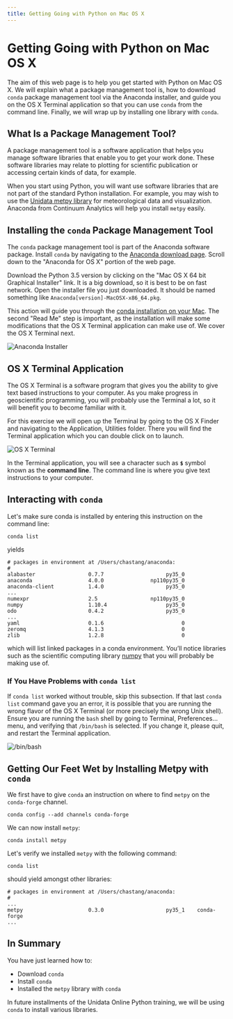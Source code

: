 ```yaml
---
title: Getting Going with Python on Mac OS X
---
```


# Getting Going with Python on Mac OS X

The aim of this web page is to help you get started with Python on Mac OS X. We will explain what a package management tool is, how to download `conda` package management tool via the Anaconda installer, and guide you on the OS X Terminal application so that you can use `conda` from the command line.  Finally, we will wrap up by installing one library with `conda`.

## What Is a Package Management Tool?

A package management tool is a software application that helps you manage software libraries that enable you to get your work done. These software libraries may relate to plotting for scientific publication or accessing certain kinds of data, for example.

When you start using Python, you will want use software libraries that are not part of the standard Python installation. For example, you may wish to use the [Unidata metpy library](https://pypi.python.org/pypi/MetPy) for meteorological data and visualization. Anaconda from Continuum Analytics will help you install `metpy` easily.

## Installing the `conda` Package Management Tool

The `conda` package management tool is part of the Anaconda software package. Install `conda` by navigating to the [Anaconda download page](https://www.continuum.io/downloads). Scroll down to the "Anaconda for OS X" portion of the web page.

Download the Python 3.5 version by clicking on the "Mac OS X 64 bit Graphical Installer" link. It is a big download, so it is best to be on fast network. Open the installer file you just downloaded. It should be named something like `Anaconda[version]-MacOSX-x86_64.pkg`.

This action will guide you through the [conda installation on your Mac](https://docs.continuum.io/anaconda/install#anaconda-for-os-x-graphical-install). The second "Read Me" step is important, as the installation will make some modifications that the OS X Terminal application can make use of. We cover the OS X Terminal next.

<!-- <img src="images/conda.gif" alt="Anaconda Installer" onclick='this.src=this.src'/> -->
<img src="http://motherlode.ucar.edu/repository/entry/get/conda.gif?entryid=c4d61f0c-5b77-4606-b803-b38b041e61f5" alt="Anaconda Installer" onclick='this.src=this.src'/>

## OS X Terminal Application

The OS X Terminal is a software program that gives you the ability to give text based instructions to your computer. As you make progress in geoscientific programming, you will probably use the Terminal a lot, so it will benefit you to become familiar with it.

For this exercise we will open up the Terminal by going to the OS X Finder and navigating to the Application, Utilities folder. There you will find the Terminal application which you can double click on to launch.

<!-- <img src="images/terminal.gif" alt="OS X Terminal" onclick='this.src=this.src'/> -->
<img src="http://motherlode.ucar.edu/repository/entry/get/terminal.gif?entryid=4b8afa77-eb2c-4bff-8acc-59744c2b3863" alt="OS X Terminal" onclick='this.src=this.src'/>

In the Terminal application, you will see a character such as **`$`** symbol known as the **command line**. The command line is where you give text instructions to your computer. 

## Interacting with `conda`

Let's make sure conda is installed by entering this instruction on the command line:

    conda list

yields

    # packages in environment at /Users/chastang/anaconda:
    #
    alabaster                 0.7.7                    py35_0  
    anaconda                  4.0.0               np110py35_0  
    anaconda-client           1.4.0                    py35_0  
    ...
    numexpr                   2.5                 np110py35_0  
    numpy                     1.10.4                   py35_0  
    odo                       0.4.2                    py35_0  
    ...
    yaml                      0.1.6                         0  
    zeromq                    4.1.3                         0  
    zlib                      1.2.8                         0

which will list linked packages in a conda environment. You’ll notice libraries such as the scientific computing library [numpy](http://www.numpy.org/) that you will probably be making use of.

### If You Have Problems with `conda list`

If `conda list` worked without trouble, skip this subsection. If that last `conda list` command gave you an error, it is possible that you are running the wrong flavor of the OS X Terminal (or more precisely the wrong Unix shell). Ensure you are running the `bash` shell by going to Terminal, Preferences… menu, and verifying that `/bin/bash` is selected. If you change it, please quit, and restart the Terminal application.

<!-- <img src="images/bash.gif" alt="/bin/bash" onclick='this.src=this.src'/> -->
<img src="http://motherlode.ucar.edu/repository/entry/get/bash.gif?entryid=4aad8546-5782-4e47-8a16-3dc866c6696b" alt="/bin/bash" onclick='this.src=this.src'/>

## Getting Our Feet Wet by Installing Metpy with `conda`

We first have to give `conda` an instruction on where to find `metpy` on the `conda-forge` channel.

    conda config --add channels conda-forge

We can now install `metpy`:

    conda install metpy

Let's verify we installed `metpy` with the following command:

    conda list

should yield amongst other libraries:

    # packages in environment at /Users/chastang/anaconda:
    #
    ...
    metpy                     0.3.0                    py35_1    conda-forge
    ...

## In Summary

You have just learned how to:

-   Download `conda`
-   Install `conda`
-   Installed the `metpy` library with `conda`

In future installments of the Unidata Online Python training, we will be using `conda` to install various libraries.
